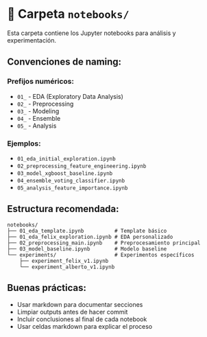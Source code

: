 # 📁 Carpeta `notebooks/`

Esta carpeta contiene los Jupyter notebooks para análisis y experimentación.

## Convenciones de naming:

### Prefijos numéricos:
- `01_` - EDA (Exploratory Data Analysis)
- `02_` - Preprocessing 
- `03_` - Modeling
- `04_` - Ensemble
- `05_` - Analysis

### Ejemplos:
- `01_eda_initial_exploration.ipynb`
- `02_preprocessing_feature_engineering.ipynb`
- `03_model_xgboost_baseline.ipynb`
- `04_ensemble_voting_classifier.ipynb`
- `05_analysis_feature_importance.ipynb`

## Estructura recomendada:

```
notebooks/
├── 01_eda_template.ipynb          # Template básico
├── 01_eda_felix_exploration.ipynb # EDA personalizado
├── 02_preprocessing_main.ipynb    # Preprocesamiento principal
├── 03_model_baseline.ipynb        # Modelo baseline
└── experiments/                   # Experimentos específicos
    ├── experiment_felix_v1.ipynb
    └── experiment_alberto_v1.ipynb
```

## Buenas prácticas:
- Usar markdown para documentar secciones
- Limpiar outputs antes de hacer commit
- Incluir conclusiones al final de cada notebook
- Usar celdas markdown para explicar el proceso

